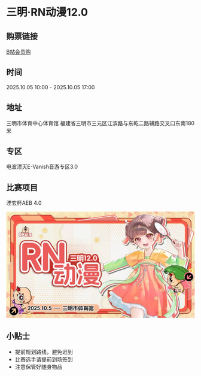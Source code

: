 # 三明·RN动漫12.0

## 购票链接
[B站会员购](https://mall.bilibili.com/mall-dayu/neul-next/ticket/detail.html?id=105596&from=itemshare&noTitleBar=1&share_source=&share_medium=android&bbid=4C388A45-A617-7B22-A149-A7B051A2E9C251787infoc&ts=1754925969851)

## 时间   
2025.10.05 10:00 - 2025.10.05 17:00

## 地址  
三明市体育中心体育馆
福建省三明市三元区江滨路与东乾二路辅路交叉口东南180米

## 专区
电波湮灭E-Vanish音游专区3.0

## 比赛项目 
湮玄杯AEB 4.0

![活动海报](./RN.jpeg)

## 小贴士
- 提前规划路线，避免迟到  
- 比赛选手请提前到场签到  
- 注意保管好随身物品  
